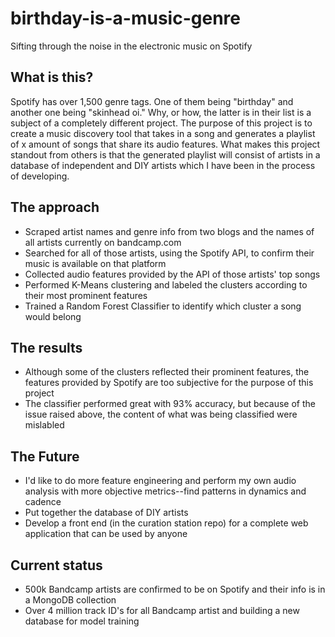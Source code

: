 # birthday-is-a-music-genre
Sifting through the noise in the electronic music on Spotify

## What is this?
Spotify has over 1,500 genre tags. One of them being "birthday" and another one being "skinhead oi." Why, or how, the latter is in their list is a subject of a completely different project. The purpose of this project is to create a music discovery tool that takes in a song and generates a playlist of x amount of songs that share its audio features. What makes this project standout from others is that the generated playlist will consist of artists in a database of independent and DIY artists which I have been in the process of developing.

## The approach
* Scraped artist names and genre info from two blogs and the names of all artists currently on bandcamp.com
* Searched for all of those artists, using the Spotify API, to confirm their music is available on that platform
* Collected audio features provided by the API of those artists' top songs
* Performed K-Means clustering and labeled the clusters according to their most prominent features
* Trained a Random Forest Classifier to identify which cluster a song would belong

## The results
* Although some of the clusters reflected their prominent features, the features provided by Spotify are too subjective for the purpose of this project
* The classifier performed great with 93% accuracy, but because of the issue raised above, the content of what was being classified were mislabled 

## The Future
* I'd like to do more feature engineering and perform my own audio analysis with more objective metrics--find patterns in dynamics and cadence
* Put together the database of DIY artists
* Develop a front end (in the curation station repo) for a complete web application that can be used by anyone

## Current status
* 500k Bandcamp artists are confirmed to be on Spotify and their info is in a MongoDB collection
* Over 4 million track ID's for all Bandcamp artist and building a new database for model training
